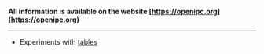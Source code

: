
**All information is available on the website [https://openipc.org](https://openipc.org)**

----

* Experiments with [tables](/example_tables.html)
